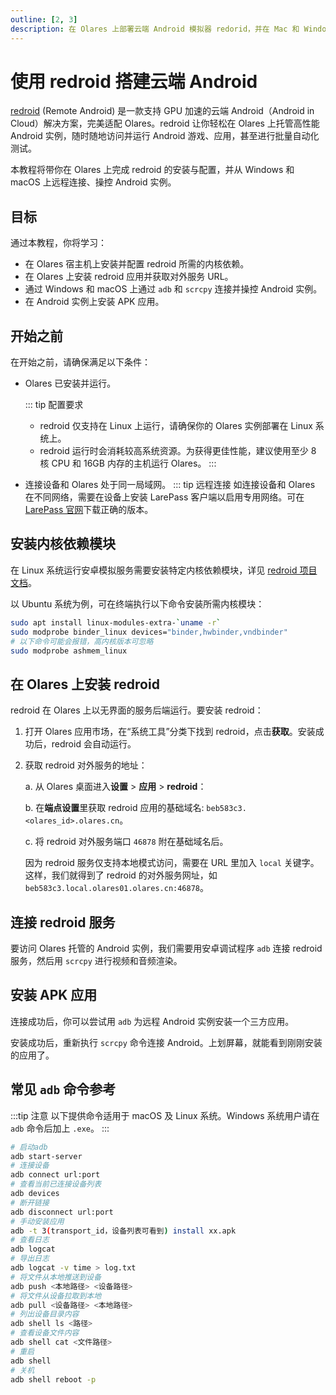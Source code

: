 ```yaml
---
outline: [2, 3]
description: 在 Olares 上部署云端 Android 模拟器 redorid，并在 Mac 和 Windows 上通过 adb 和 scacpy 访问云端 Android 主机。
---
```


# 使用 redroid 搭建云端 Android

[redroid](https://github.com/remote-android/redroid-doc) (Remote Android) 是一款支持 GPU 加速的云端 Android（Android in Cloud）解决方案，完美适配 Olares。redroid 让你轻松在 Olares 上托管高性能 Android 实例，随时随地访问并运行 Android 游戏、应用，甚至进行批量自动化测试。

本教程将带你在 Olares 上完成 redroid 的安装与配置，并从 Windows 和 macOS 上远程连接、操控 Android 实例。

## 目标
通过本教程，你将学习：
- 在 Olares 宿主机上安装并配置 redroid 所需的内核依赖。
- 在 Olares 上安装 redroid 应用并获取对外服务 URL。
- 通过 Windows 和 macOS 上通过 `adb` 和 `scrcpy` 连接并操控 Android 实例。
- 在 Android 实例上安装 APK 应用。

## 开始之前
在开始之前，请确保满足以下条件：
- Olares 已安装并运行。

   ::: tip 配置要求
   - redroid 仅支持在 Linux 上运行，请确保你的 Olares 实例部署在 Linux 系统上。
   - redroid 运行时会消耗较高系统资源。为获得更佳性能，建议使用至少 8 核 CPU 和 16GB 内存的主机运行 Olares。
   :::

- 连接设备和 Olares 处于同一局域网。
   ::: tip 远程连接
   如连接设备和 Olares 在不同网络，需要在设备上安装 LarePass 客户端以启用专用网络。可在 [LarePass 官网](https://olares.cn/larepass)下载正确的版本。
 
 ## 安装内核依赖模块

 在 Linux 系统运行安卓模拟服务需要安装特定内核依赖模块，详见 [redroid 项目文档](https://github.com/remote-android/redroid-doc/blob/master/deploy/README.md)。

以 Ubuntu 系统为例，可在终端执行以下命令安装所需内核模块：

```bash
sudo apt install linux-modules-extra-`uname -r`
sudo modprobe binder_linux devices="binder,hwbinder,vndbinder"
# 以下命令可能会报错，高内核版本可忽略
sudo modprobe ashmem_linux
```

## 在 Olares 上安装 redroid

redroid 在 Olares 上以无界面的服务后端运行。要安装 redroid：

1. 打开 Olares 应用市场，在“系统工具”分类下找到 redroid，点击**获取**。安装成功后，redroid 会自动运行。
2. 获取 redroid 对外服务的地址：
   
   a. 从 Olares 桌面进入**设置** > **应用** > **redroid**：
    
   b. 在**端点设置**里获取 redroid 应用的基础域名: `beb583c3.<olares_id>.olares.cn`。

   c. 将 redroid 对外服务端口 `46878` 附在基础域名后。
   
   因为 redroid 服务仅支持本地模式访问，需要在 URL 里加入 `local` 关键字。这样，我们就得到了 redroid 的对外服务网址，如 `beb583c3.local.olares01.olares.cn:46878`。

## 连接 redroid 服务

要访问 Olares 托管的 Android 实例，我们需要用安卓调试程序 `adb` 连接 redroid 服务，然后用 `scrcpy` 进行视频和音频渲染。

<tabs>
<template #Windows>

Windows 版本的 `scrcpy` 集成了 `adb` 工具，不用另行安装。

1. 从[项目页面](https://github.com/Genymobile/scrcpy/blob/master/doc/windows.md)下载 `scrcpy`，并解压至指定目录。

   ::: tip adb 版本冲突
   如果你本地已安装了其他版本的 `adb`，可能会出现 `adb server` 版本冲突的问题。此时可以卸载先前安装的版本，或将其替换为 `scrcpy` 使用的版本。
   :::

2. 打开 PowerShell，进入 `scrcpy` 目录：

   ```powershell
   # 替换为实际安装路径
   cd .\scrcpy-win64-v3.1
   ```
3. 使用 `adb` 通过前面获取的 URL 连接至 redroid 服务：

   ```powershell
   # 请将 <olares_id> 替换为你自己的 Olares ID
   .\adb.exe connect beb583c3.local.<olares_id>.olares.cn:46878
   ```
   
   连接成功会看到示例中的消息提示：
   
   ```powershell
   # 示例输出
   ```powershell
   already connected to beb583c3.local.<olares_id>.olares.cn:46878
   ```

4. 用 `scrcpy` 渲染界面和音频：

   ```powershell
   .\scrcpy.exe -s beb583c3.local.harvey063.olares.cn:46878 --audio-codec=aac --audio-encoder=OMX.google.aac.encoder
   ```

   执行成功后，命令行会输出连接设备信息，同时在桌面弹出安卓屏幕。

   ![渲染成功](/images/manual/tutorials/render-android-windows.png#bordered)

</template>
<template #macOS>

macOS 版本 `scrcpy` 没有集成 `adb`，需要你单独安装。推荐使用 Homebrew 方式安装。

1. 安装 `scrcpy`：

   ```bash
   brew install scrcpy
   ```

2. 安装 `adb`：

   ```bash
   brew install --cask android-platform-tools
   ``` 

3. 验证安装：

   ```bash
   scrcpy --version
   adb version
   ```
   看到对应的版本信息即表示安装成功。

   :::tip 应用阻止警告
   如果程序被 macOS 的安全设置拦截，可以打开 **系统设置** > **隐私与安全性** > **安全性**页面，找到对应的阻止项并点击**仍要打开**。再次运行时，按提示输入密码即可正常运行。
   :::
   
4. 使用 `adb` 连接至之前获得的 redroid 服务地址:

   ```bash
   # 请将 <olares_id> 替换为你自己的 Olares ID
   adb connect beb583c3.local.<olares_id>.olares.cn:46878
   ```

   看到示例输出即代表服务连接成功：
   
   ```bash
   ```bash
   # 示例输出
   already connected to beb583c3.local.<olares_id>.olares.cn:46878
   ```

4. 用 `scrcpy` 渲染界面和音频：
   
   ```bash
   scrcpy -s beb583c3.local.<olares_id>.olares.cn:46878 --audio-codec=aac --audio-encoder=OMX.google.aac.encoder
   ```
   执行成功后，命令行会输出连接设备信息，同时在桌面弹出安卓屏幕。

   ![渲染成功](/images/manual/tutorials/render-android-mac.png#bordered)

</template>
</tabs>


## 安装 APK 应用
    
连接成功后，你可以尝试用 `adb` 为远程 Android 实例安装一个三方应用。

<tabs>
<template #Windows>
1. 查看当前连接设备详细信息：

   ```powershell
   .\adb.exe devices -l
   ```

   从输出结果中获取目标设备的 `transport_id` 为 `4`：

   ```powershell
   # 示例输出
   List of devices attached
   beb583c3.local.olares02.olares.cn:46878 device product:ziyi model:23031PN0DC device:ziyi transport_id:4
   ```

2. 在指定设备上安装 apk 应用，需通过 `-t` 参数指定 `transport_id`：
   
   ```powershell
   .\adb.exe -t 4 install C:\Users\YourName\Downloads\your_app.apk
   ```

   看到如下输出则安装成功：
   
   ```powershell
   # 示例输出
   Performing Streamed Install
   Success
   ```
</template>
<template #macOS>
1. 查看当前连接设备详细信息：

   ```bash
   adb devices -l
   ```
   从输出结果中获取目标设备的 `transport_id` 为 `4`：

   ```bash
   # 示例输出
   List of devices attached
   beb583c3.local.olares02.olares.cn:46878 device product:ziyi model:23031PN0DC device:ziyi transport_id:4
   ```
   

2. 在指定设备上安装 apk 应用，需通过 `-t` 参数指定 `transport_id`:
   
   ```bash
    adb -t 4 install ~/Downloads/your_app.apk
    ```
   
   看到如下输出则安装成功：

   ```bash
   # 示例输出
   Performing Streamed Install
   Success
   ```
</template>
</tabs>

安装成功后，重新执行 `scrcpy` 命令连接 Android。上划屏幕，就能看到刚刚安装的应用了。
   

## 常见 `adb` 命令参考
:::tip 注意
以下提供命令适用于 macOS 及 Linux 系统。Windows 系统用户请在 `adb` 命令后加上 `.exe`。
:::

```bash
# 启动adb
adb start-server
# 连接设备
adb connect url:port
# 查看当前已连接设备列表
adb devices 
# 断开链接
adb disconnect url:port
# 手动安装应用
adb -t 3(transport_id，设备列表可看到) install xx.apk
# 查看日志
adb logcat
# 导出日志
adb logcat -v time > log.txt
# 将文件从本地推送到设备
adb push <本地路径> <设备路径>
# 将文件从设备拉取到本地
adb pull <设备路径> <本地路径>
# 列出设备目录内容
adb shell ls <路径>
# 查看设备文件内容
adb shell cat <文件路径>
# 重启
adb shell
# 关机
adb shell reboot -p
```






